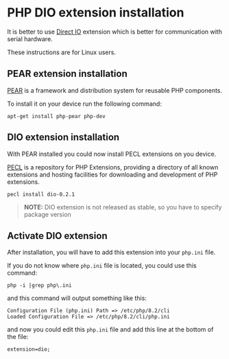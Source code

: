 # PHP DIO extension installation

It is better to use [Direct IO](https://www.php.net/manual/en/book.dio.php) extension which is better for communication with serial hardware.

These instructions are for Linux users.

## PEAR extension installation

[PEAR](https://pear.php.net) is a framework and distribution system for reusable PHP components.

To install it on your device run the following command:

```shell
apt-get install php-pear php-dev
```

## DIO extension installation

With PEAR installed you could now install PECL extensions on you device.

[PECL](https://pecl.php.net) is a repository for PHP Extensions, providing a directory of all known extensions and hosting facilities for downloading and development of PHP extensions.

```shell
pecl install dio-0.2.1
```

> **NOTE:**
DIO extension is not released as stable, so you have to specify package version

## Activate DIO extension

After installation, you will have to add this extension into your `php.ini` file.

If you do not know where `php.ini` file is located, you could use this command:

```shell
php -i |grep php\.ini
```

and this command will output something like this:

```shell
Configuration File (php.ini) Path => /etc/php/8.2/cli
Loaded Configuration File => /etc/php/8.2/cli/php.ini
```

and now you could edit this `php.ini` file and add this line at the bottom of the file:

```shell
extension=dio;
```